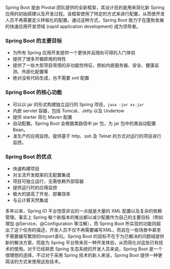 Spring Boot 是由 Pivotal 团队提供的全新框架，其设计目的是用来简化新 Spring 应用的初始搭建以及开发过程。该框架使用了特定的方式来进行配置，从而使开发人员不再需要定义样板化的配置。通过这种方式，Spring Boot 致力于在蓬勃发展的快速应用开发领域 (rapid application development) 成为领导者。


### Spring Boot 的主要目标

- 为所有 Spring 应用开发提供一个更快并且随处可得的入门体验
- 提供了很多开箱即用的特性
- 提供了一些大型项目常用的非功能性特征，例如内嵌服务器、安全、健康监测、外部化配置等
- 绝对没有代码生成，也不需要 xml 配置



### Spring Boot 的核心功能

- 可以以 jar 的形式构建独立运行的 Spring 项目，`java -jar xx.jar`
- 内嵌 servlet 容器，包括 Tomcat、Jetty 以及 Undertow
- 提供 starter 简化 Maven 配置
- 自动配置。Spring Boot 会根据类路径中 jar 包，为 jar 包中的类自动配置Bean。
- 准生产的应用监控。提供基于 http、ssh 及 Telnet 的方式对运行的项目进行监控。

### Spring Boot 的优点

- 快速构建项目
- 对主流开发框架的无配置集成
- 项目可独立运行，无需依赖外部容器
- 提供运行时的应用监控
- 极大的提高了开发、部署效率
- 与云计算天然集成


多年以来，Spring IO 平台饱受非议的一点就是大量的 XML 配置以及复杂的依赖管理。事实上 Spring 每个新版本的推出都以减少配置作为自己的主要目标（例如增加 @Service、@Configuration 等注解），而 Spring Boot 所实现的功能则超出了这个任务的描述，开发人员不仅不再需要编写XML，而且在一些场景中甚至不需要编写繁琐的import语句。Spring Boot 的目标不在于为已解决的问题域提供新的解决方案，而是为 Spring 平台带来另一种开发体验，从而简化对这些已有技术的使用。对于已经熟悉 Spring 生态系统的开发人员来说，Spring Boot 是一个很理想的选择，不过对于采用 Spring 技术的新人来说，Spring Boot 提供一种更简洁的方式来使用这些技术。